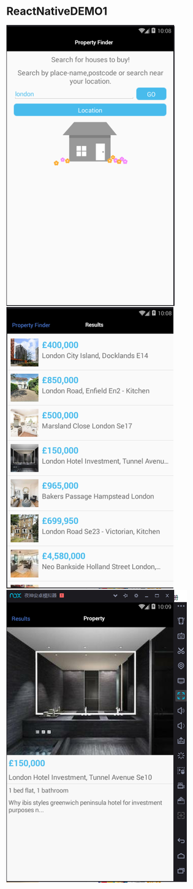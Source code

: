# ReactNativeDEMO1
![finder](https://raw.githubusercontent.com/hongguangKim/ReactNativeDEMO1/master/README/finder.PNG)
![results](https://raw.githubusercontent.com/hongguangKim/ReactNativeDEMO1/master/README/results.PNG)
![property](https://raw.githubusercontent.com/hongguangKim/ReactNativeDEMO1/master/README/property.PNG)

